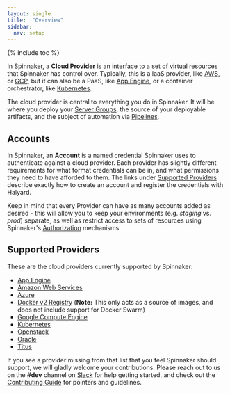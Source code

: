 ```yaml
---
layout: single
title:  "Overview"
sidebar:
  nav: setup
---
```


{% include toc %}

In Spinnaker, a __Cloud Provider__ is an interface to a set of virtual 
resources that Spinnaker has control over. Typically, this is a IaaS provider, 
like [AWS](https://aws.amazon.com/), or [GCP](https://cloud.google.com), but it 
can also be a PaaS, like [App Engine](https://cloud.google.com/appengine), 
or a container orchestrator, like [Kubernetes](https://kubernetes.io). 

The cloud provider is central to everything you do in Spinnaker. It will be
where you deploy your [Server Groups](/concepts#server-groups), the source of
your deployable artifacts, and the subject of automation via
[Pipelines](/concepts/pipelines).

## Accounts

In Spinnaker, an __Account__ is a named credential Spinnaker uses to
authenticate against a cloud provider. Each provider has slightly different
requirements for what format credentials can be in, and what permissions they
need to have afforded to them. The links under [Supported
Providers](#supported-providers) describe exactly how to create an
account and register the credentials with Halyard.

Keep in mind that every Provider can have as many accounts added as desired -
this will allow you to keep your environments (e.g. _staging_ vs. _prod_)
separate, as well as restrict access to sets of resources using Spinnaker's
[Authorization](/setup/security/authorization) mechanisms.

## Supported Providers

These are the cloud providers currently supported by Spinnaker:

* [App Engine](/setup/providers/appengine)
* [Amazon Web Services](/setup/providers/aws)
* [Azure](/setup/providers/azure)
* [Docker v2 Registry](/setup/providers/docker-registry) (__Note:__ This only 
  acts as a source of images, and does not include support for Docker Swarm)
* [Google Compute Engine](/setup/providers/gce)
* [Kubernetes](/setup/providers/kubernetes)
* [Openstack](/setup/providers/openstack)
* [Oracle](/setup/providers/oracle)
* [Titus](/setup/providers/titus)

If you see a provider missing from that list that you feel Spinnaker should
support, we will gladly welcome your contributions. Please reach out to us on
the __#dev__ channel on [Slack](http://join.spinnaker.io) for help
getting started, and check out the [Contributing 
Guide](/community/contributing) for pointers and guidelines.

